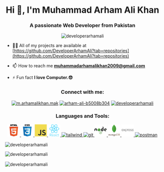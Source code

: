 <h1 align="center">Hi 👋, I'm Muhammad Arham Ali Khan</h1>
<h3 align="center">A passionate Web Developer from Pakistan</h3>

<p align="center"> <img src="https://komarev.com/ghpvc/?username=developerarhamali&label=Profile%20views&color=0e75b6&style=flat" alt="developerarhamali" /> </p>

- 👨‍💻 All of my projects are available at [https://github.com/DeveloperArhamAli?tab=repositories](https://github.com/DeveloperArhamAli?tab=repositories)

- 📫 How to reach me **muhammadarhamalikhan2009@gmail.com**

- ⚡ Fun fact **I love Computer.😎**

<h3 align="center">Connect with me:</h3>
<p align="center">
<a href="https://instagram.com/m.arhamalikhan.mak" target="blank"><img align="center" src="https://raw.githubusercontent.com/rahuldkjain/github-profile-readme-generator/master/src/images/icons/Social/instagram.svg" alt="m.arhamalikhan.mak" height="30" width="40" /></a>
<a href="https://linkedin.com/in/arham-ali-b5008b304" target="blank"><img align="center" src="https://raw.githubusercontent.com/rahuldkjain/github-profile-readme-generator/master/src/images/icons/Social/linked-in-alt.svg" alt="arham-ali-b5008b304" height="30" width="40" /></a>
<a href="https://web.facebook.com/profile.php?id=100095001095716" target="_blank"><img align="center" src="https://raw.githubusercontent.com/rahuldkjain/github-profile-readme-generator/master/src/images/icons/Social/facebook.svg" alt="developerarhamali" height="30" width="40"></a>
</p>

<h3 align="center">Languages and Tools:</h3>
<p align="center"> 
<a href="https://www.w3.org/html/" target="_blank" rel="noreferrer"> <img src="https://raw.githubusercontent.com/devicons/devicon/master/icons/html5/html5-original-wordmark.svg" alt="html5" width="40" height="40"/> </a>
<a href="https://www.w3schools.com/css/" target="_blank" rel="noreferrer"> <img src="https://raw.githubusercontent.com/devicons/devicon/master/icons/css3/css3-original-wordmark.svg" alt="css3" width="40" height="40"/> </a> 
<a href="https://developer.mozilla.org/en-US/docs/Web/JavaScript" target="_blank" rel="noreferrer"> <img src="https://raw.githubusercontent.com/devicons/devicon/master/icons/javascript/javascript-original.svg" alt="javascript" width="40" height="40"/> </a> 
<a href="https://reactjs.org/" target="_blank" rel="noreferrer"> <img src="https://raw.githubusercontent.com/devicons/devicon/master/icons/react/react-original-wordmark.svg" alt="react" width="40" height="40"/> </a> 
<a href="https://tailwindcss.com/" target="_blank" rel="noreferrer"> <img src="https://www.vectorlogo.zone/logos/tailwindcss/tailwindcss-icon.svg" alt="tailwind" width="40" height="40"/> </a> 
<a href="https://git-scm.com/" target="_blank" rel="noreferrer"> <img src="https://www.vectorlogo.zone/logos/git-scm/git-scm-icon.svg" alt="git" width="40" height="40"/> </a> 
<a href="https://nodejs.org" target="_blank" rel="noreferrer"> <img src="https://raw.githubusercontent.com/devicons/devicon/master/icons/nodejs/nodejs-original-wordmark.svg" alt="nodejs" width="40" height="40"/> </a> 
<a href="https://www.mongodb.com/" target="_blank" rel="noreferrer"> <img src="https://raw.githubusercontent.com/devicons/devicon/master/icons/mongodb/mongodb-original-wordmark.svg" alt="mongodb" width="40" height="40"/> </a>
<a href="https://expressjs.com" target="_blank" rel="noreferrer"> <img src="https://raw.githubusercontent.com/devicons/devicon/master/icons/express/express-original-wordmark.svg" alt="express" width="40" height="40"/> </a>
<a href="https://postman.com" target="_blank" rel="noreferrer"> <img src="https://www.vectorlogo.zone/logos/getpostman/getpostman-icon.svg" alt="postman" width="40" height="40"/> </a> 
</p>

<p><img align="center" src="https://github-readme-stats.vercel.app/api/top-langs?username=developerarhamali&show_icons=true&locale=en&layout=compact" alt="developerarhamali" /></p>

<p><img align="justify" src="https://github-readme-stats.vercel.app/api?username=developerarhamali&show_icons=true&locale=en" alt="developerarhamali" /></p>

<p><img align="center" src="https://github-readme-streak-stats.herokuapp.com/?user=developerarhamali&" alt="developerarhamali" /></p>
